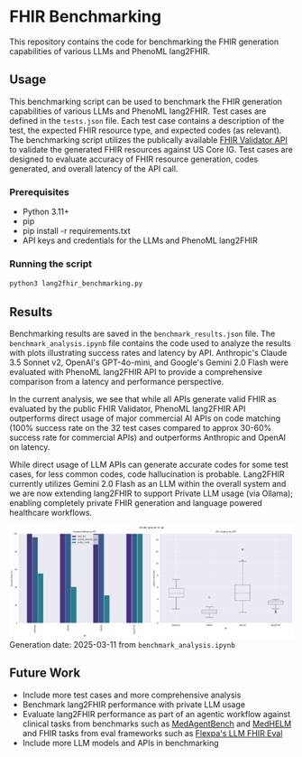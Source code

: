 # FHIR Benchmarking

This repository contains the code for benchmarking the FHIR generation capabilities of various LLMs and PhenoML lang2FHIR.

## Usage

This benchmarking script can be used to benchmark the FHIR generation capabilities of various LLMs and PhenoML lang2FHIR. Test cases are defined in the `tests.json` file. Each test case contains a description of the test, the expected FHIR resource type, and expected codes (as relevant). The benchmarking script utilizes the publically available [FHIR Validator API](https://validator.fhir.org/) to validate the generated FHIR resources against US Core IG. Test cases are designed to evaluate accuracy of FHIR resource generation, codes generated, and overall latency of the API call. 

### Prerequisites

- Python 3.11+
- pip
- pip install -r requirements.txt
- API keys and credentials for the LLMs and PhenoML lang2FHIR

### Running the script

```bash
python3 lang2fhir_benchmarking.py
```

## Results

Benchmarking results are saved in the `benchmark_results.json` file. The `benchmark_analysis.ipynb` file contains the code used to analyze the results with plots illustrating success rates and latency by API. Anthropic's Claude 3.5 Sonnet v2, OpenAI's GPT-4o-mini, and Google's Gemini 2.0 Flash were evaluated with PhenoML lang2FHIR API to provide a comprehensive comparison from a latency and performance perspective.

In the current analysis, we see that while all APIs generate valid FHIR as evaluated by the public FHIR Validator, PhenoML lang2FHIR API outperforms direct usage of major commercial AI APIs on code matching (100% success rate on the 32 test cases compared to approx 30-60% success rate for commercial APIs) and outperforms Anthropic and OpenAI on latency.  

While direct usage of LLM APIs can generate accurate codes for some test cases, for less common codes, code hallucination is probable. Lang2FHIR currently utilizes Gemini 2.0 Flash as an LLM within the overall system and we are now extending lang2FHIR to support Private LLM usage (via Ollama); enabling completely private FHIR generation and language powered healthcare workflows. 

![Benchmarking Results](output.png)
Generation date: 2025-03-11 from `benchmark_analysis.ipynb` 

## Future Work

- Include more test cases and more comprehensive analysis 
- Benchmark lang2FHIR performance with private LLM usage
- Evaluate lang2FHIR performance as part of an agentic workflow against clinical tasks from benchmarks such as [MedAgentBench](https://github.com/MedAgentBench/MedAgentBench) and [MedHELM](https://crfm.stanford.edu/helm/medhelm/latest/) and FHIR tasks from eval frameworks such as [Flexpa's LLM FHIR Eval](https://github.com/flexpa/llm-fhir-eval)
- Include more LLM models and APIs in benchmarking



